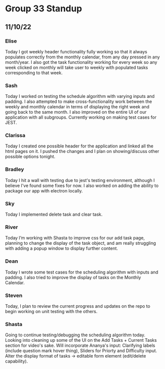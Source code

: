 # Group 33 Standup
## 11/10/22

### Elise
Today I got weekly header functionality fully working so that it always populates correctly from the monthly calendar, from any day pressed in any month/year. I also got the task functionality working for every week so any week clicked on monthly will take user to weekly with populated tasks corresponding to that week.

### Sash
Today I worked on testing the schedule algorithm with varying inputs and padding. I also attempted to make cross-functionality work between the weekly and monthly calendar in terms of displaying the right week and going back to the same month. I also improved on the entire UI of our application with all subgroups. Currently working on making test cases for JEST.

### Clarissa
Today I created one possible header for the application and linked all the html pages on it. I pushed the changes and I plan on showing/discuss other possible options tonight.

### Bradley
Today I hit a wall with testing due to jest's testing environment, although I believe I've found some fixes for now. I also worked on adding the ability to package our app with electron locally.

### Sky
Today I implemented delete task and clear task.

### River
Today I’m working with Shasta to improve css for our add task page, planning to change the display of the task object, and am really struggling with adding a popup window to display further content.

### Dean
Today I wrote some test cases for the scheduling algorithm with inputs and padding. I also tried to improve the display of tasks on the Monthly Calendar.

### Steven
Today, I plan to review the current progress and updates on the repo to begin working on unit testing with the others.

### Shasta
Going to continue testing/debugging the scheduling algorithm today. Looking into cleaning up some of the UI on the Add Tasks + Current Tasks section for video's sake. Will incorporate Ananya's input: Clarifying labels (include question mark hover thing), Sliders for Priorty and Difficulty input. Alter the display format of tasks -> editable form element (edit/delete capability).